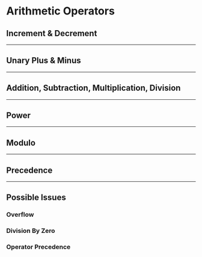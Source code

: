# Arithmetic Operators

## Increment & Decrement

___

## Unary Plus & Minus

___

## Addition, Subtraction, Multiplication, Division

___

## Power

___

## Modulo

___

## Precedence

___

## Possible Issues

### Overflow

### Division By Zero

### Operator Precedence
